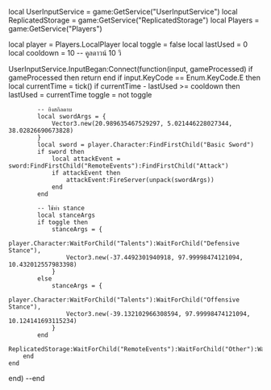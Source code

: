 local UserInputService = game:GetService("UserInputService")
local ReplicatedStorage = game:GetService("ReplicatedStorage")
local Players = game:GetService("Players")

local player = Players.LocalPlayer
local toggle = false
local lastUsed = 0
local cooldown = 10 -- คูลดาวน์ 10 วิ

UserInputService.InputBegan:Connect(function(input, gameProcessed)
	if gameProcessed then return end
	if input.KeyCode == Enum.KeyCode.E then
		local currentTime = tick()
		if currentTime - lastUsed >= cooldown then
			lastUsed = currentTime
			toggle = not toggle

			-- ยิงสกิลดาบ
			local swordArgs = {
				Vector3.new(20.989635467529297, 5.021446228027344, 38.02826690673828)
			}
			local sword = player.Character:FindFirstChild("Basic Sword")
			if sword then
				local attackEvent = sword:FindFirstChild("RemoteEvents"):FindFirstChild("Attack")
				if attackEvent then
					attackEvent:FireServer(unpack(swordArgs))
				end
			end

			-- ใช้ท่า stance
			local stanceArgs
			if toggle then
				stanceArgs = {
					player.Character:WaitForChild("Talents"):WaitForChild("Defensive Stance"),
					Vector3.new(-37.4492301940918, 97.99998474121094, 10.432012557983398)
				}
			else
				stanceArgs = {
					player.Character:WaitForChild("Talents"):WaitForChild("Offensive Stance"),
					Vector3.new(-39.132102966308594, 97.99998474121094, 10.124141693115234)
				}
			end
			ReplicatedStorage:WaitForChild("RemoteEvents"):WaitForChild("Other"):WaitForChild("UseAbility"):FireServer(unpack(stanceArgs))
		end
	end
end)
--end
